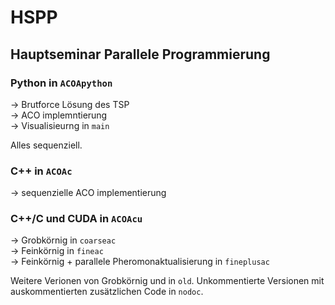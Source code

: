# HSPP
## Hauptseminar Parallele Programmierung

### Python in `ACOApython`

&rarr; Brutforce Lösung des TSP  
&rarr; ACO implemntierung  
&rarr; Visualisieurng in `main`
  
Alles sequenziell.

### C++ in `ACOAc`

&rarr; sequenzielle ACO implementierung

### C++/C und CUDA in `ACOAcu`

&rarr; Grobkörnig in `coarseac`  
&rarr; Feinkörnig in `fineac`  
&rarr; Feinkörnig + parallele Pheromonaktualisierung in `fineplusac`

Weitere Verionen von Grobkörnig und in `old`.
Unkommentierte Versionen mit auskommentierten zusätzlichen Code in `nodoc`.
